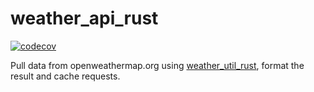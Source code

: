 # weather_api_rust

[![codecov](https://codecov.io/gh/ddboline/weather_api_rust/branch/master/graph/badge.svg)](https://codecov.io/gh/ddboline/weather_api_rust)

Pull data from openweathermap.org using [weather_util_rust](https://crates.io/crates/weather_util_rust), format the result and cache requests.
